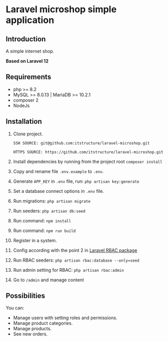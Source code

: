 # Laravel microshop simple application 

## Introduction

A simple internet shop.

**Based on Laravel 12**

## Requirements

- php >= 8.2
- MySQL >= 8.0.13 | MariaDB >= 10.2.1
- composer 2
- NodeJs

## Installation

1. Clone project.

    `SSH SOURCE: git@github.com:itstructure/laravel-microshop.git`
    
    `HTTPS SOURCE: https://github.com/itstructure/laravel-microshop.git`
    
2. Install dependencies by running from the project root `composer install`

3. Copy and rename file `.env.example` to `.env`.

4. Generate `APP_KEY` in `.env` file, run: `php artisan key:generate`

5. Set a database connect options in `.env` file.

6. Run migrations: `php artisan migrate`

7. Run seeders: `php artisan db:seed`

8. Run command: `npm install`

9. Run command: `npm run build`

10. Register in a system.

11. Config according with the point 2 in [Laravel RBAC package](https://github.com/itstructure/laravel-rbac)

12. Run RBAC seeders: `php artisan rbac:database --only=seed`

13. Run admin setting for RBAC: `php artisan rbac:admin`

14. Go to `/admin` and manage content

## Possibilities

You can:

- Manage users with setting roles and permissions.
- Manage product categories.
- Manage products.
- See new orders.
